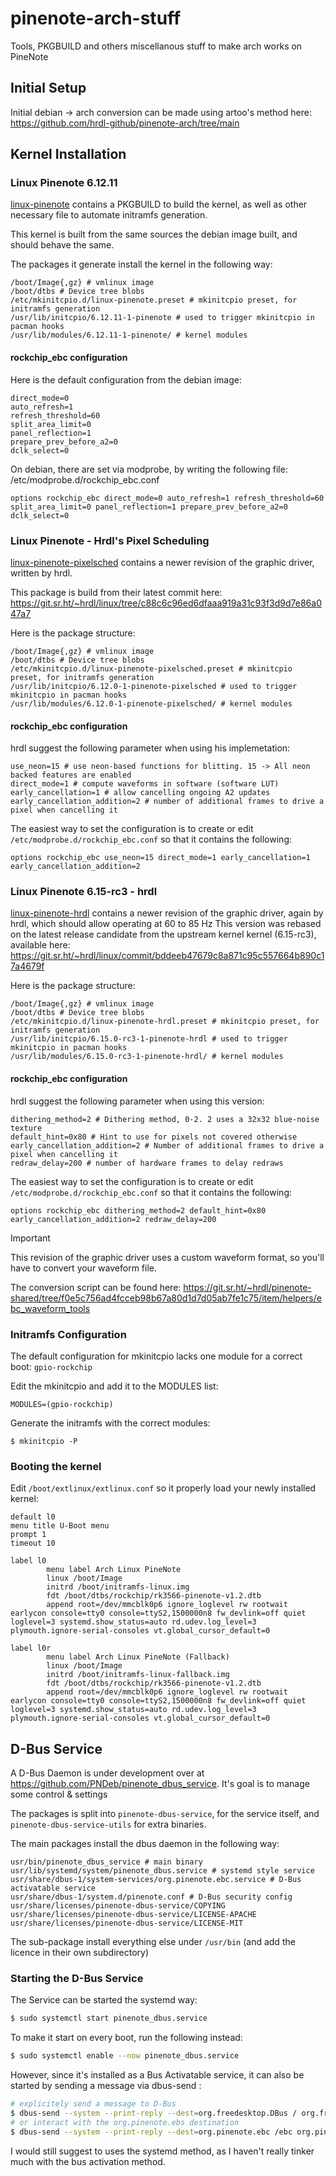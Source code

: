 # pinenote-arch-stuff
Tools, PKGBUILD and others miscellanous stuff to make arch works on PineNote

## Initial Setup
Initial debian -> arch conversion can be made using artoo's method here:
https://github.com/hrdl-github/pinenote-arch/tree/main

## Kernel Installation



### Linux Pinenote 6.12.11
[linux-pinenote](./linux-pinenote) contains a PKGBUILD to build the kernel, as well as other necessary file
to automate initramfs generation.

This kernel is built from the same sources the debian image built, and should behave the same.

The packages it generate install the kernel in the following way:
```
/boot/Image{,gz} # vmlinux image
/boot/dtbs # Device tree blobs
/etc/mkinitcpio.d/linux-pinenote.preset # mkinitcpio preset, for initramfs generation
/usr/lib/initcpio/6.12.11-1-pinenote # used to trigger mkinitcpio in pacman hooks
/usr/lib/modules/6.12.11-1-pinenote/ # kernel modules
```

#### rockchip_ebc configuration
Here is the default configuration from the debian image:

```
direct_mode=0 
auto_refresh=1 
refresh_threshold=60 
split_area_limit=0 
panel_reflection=1 
prepare_prev_before_a2=0 
dclk_select=0
```

On debian, there are set via modprobe, by writing the following file:
/etc/modprobe.d/rockchip_ebc.conf
```
options rockchip_ebc direct_mode=0 auto_refresh=1 refresh_threshold=60 split_area_limit=0 panel_reflection=1 prepare_prev_before_a2=0 dclk_select=0
```

### Linux Pinenote - Hrdl's Pixel Scheduling 
[linux-pinenote-pixelsched](./linux-pinenote-pixelsched) contains a newer revision of the graphic driver, written by hrdl.

This package is build from their latest commit here:
https://git.sr.ht/~hrdl/linux/tree/c88c6c96ed6dfaaa919a31c93f3d9d7e86a047a7

Here is the package structure:
```
/boot/Image{,gz} # vmlinux image
/boot/dtbs # Device tree blobs
/etc/mkinitcpio.d/linux-pinenote-pixelsched.preset # mkinitcpio preset, for initramfs generation
/usr/lib/initcpio/6.12.0-1-pinenote-pixelsched # used to trigger mkinitcpio in pacman hooks
/usr/lib/modules/6.12.0-1-pinenote-pixelsched/ # kernel modules
```

#### rockchip_ebc configuration
hrdl suggest the following parameter when using his implemetation:
```
use_neon=15 # use neon-based functions for blitting. 15 -> All neon backed features are enabled
direct_mode=1 # compute waveforms in software (software LUT)
early_cancellation=1 # allow cancelling ongoing A2 updates
early_cancellation_addition=2 # number of additional frames to drive a pixel when cancelling it
```

The easiest way to set the configuration is to create or edit `/etc/modprobe.d/rockchip_ebc.conf` so that it contains the following:
```
options rockchip_ebc use_neon=15 direct_mode=1 early_cancellation=1 early_cancellation_addition=2
```

### Linux Pinenote 6.15-rc3 - hrdl
[linux-pinenote-hrdl](./linux-pinenote-hrdl) contains a newer revision of the graphic driver, again by hrdl, which should allow operating at 60 to 85 Hz
This version was rebased on the latest release candidate from the upstream kernel kernel (6.15-rc3), available here:
https://git.sr.ht/~hrdl/linux/commit/bddeeb47679c8a871c95c557664b890c17a4679f

Here is the package structure:
```
/boot/Image{,gz} # vmlinux image
/boot/dtbs # Device tree blobs
/etc/mkinitcpio.d/linux-pinenote-hrdl.preset # mkinitcpio preset, for initramfs generation
/usr/lib/initcpio/6.15.0-rc3-1-pinenote-hrdl # used to trigger mkinitcpio in pacman hooks
/usr/lib/modules/6.15.0-rc3-1-pinenote-hrdl/ # kernel modules
```

#### rockchip_ebc configuration
hrdl suggest the following parameter when using this version:
```
dithering_method=2 # Dithering method, 0-2. 2 uses a 32x32 blue-noise texture
default_hint=0x80 # Hint to use for pixels not covered otherwise
early_cancellation_addition=2 # Number of additional frames to drive a pixel when cancelling it
redraw_delay=200 # number of hardware frames to delay redraws
```

The easiest way to set the configuration is to create or edit `/etc/modprobe.d/rockchip_ebc.conf` so that it contains the following:
```
options rockchip_ebc dithering_method=2 default_hint=0x80 early_cancellation_addition=2 redraw_delay=200
```

> [!IMPORTANT]
> This revision of the graphic driver uses a custom waveform format, so you'll have to convert your waveform file.

The conversion script can be found here:
https://git.sr.ht/~hrdl/pinenote-shared/tree/f0e5c756ad4fcceb98b67a80d1d7d05ab7fe1c75/item/helpers/ebc_waveform_tools

### Initramfs Configuration
The default configuration for mkinitcpio lacks one module for a correct boot: `gpio-rockchip`

Edit the mkinitcpio and add it to the MODULES list:
```
MODULES=(gpio-rockchip)
```

Generate the initramfs with the correct modules:
```
$ mkinitcpio -P
```


### Booting the kernel
Edit `/boot/extlinux/extlinux.conf` so it properly load your newly installed kernel:

```
default l0
menu title U-Boot menu
prompt 1
timeout 10

label l0
        menu label Arch Linux PineNote
        linux /boot/Image
        initrd /boot/initramfs-linux.img
        fdt /boot/dtbs/rockchip/rk3566-pinenote-v1.2.dtb
        append root=/dev/mmcblk0p6 ignore_loglevel rw rootwait earlycon console=tty0 console=ttyS2,1500000n8 fw_devlink=off quiet loglevel=3 systemd.show_status=auto rd.udev.log_level=3 plymouth.ignore-serial-consoles vt.global_cursor_default=0

label l0r
        menu label Arch Linux PineNote (Fallback)
        linux /boot/Image
        initrd /boot/initramfs-linux-fallback.img
        fdt /boot/dtbs/rockchip/rk3566-pinenote-v1.2.dtb
        append root=/dev/mmcblk0p6 ignore_loglevel rw rootwait earlycon console=tty0 console=ttyS2,1500000n8 fw_devlink=off quiet loglevel=3 systemd.show_status=auto rd.udev.log_level=3 plymouth.ignore-serial-consoles vt.global_cursor_default=0
```

## D-Bus Service

A D-Bus Daemon is under development over at https://github.com/PNDeb/pinenote_dbus_service.
It's goal is to manage some control & settings 

The packages is split into `pinenote-dbus-service`, for the service itself, and `pinenote-dbus-service-utils` for extra binaries.

The main packages install the dbus daemon in the following way:
```
usr/bin/pinenote_dbus_service # main binary
usr/lib/systemd/system/pinenote_dbus.service # systemd style service
usr/share/dbus-1/system-services/org.pinenote.ebc.service # D-Bus activatable service
usr/share/dbus-1/system.d/pinenote.conf # D-Bus security config
usr/share/licenses/pinenote-dbus-service/COPYING
usr/share/licenses/pinenote-dbus-service/LICENSE-APACHE
usr/share/licenses/pinenote-dbus-service/LICENSE-MIT
```

The sub-package install everything else under `/usr/bin` (and add the licence in their own subdirectory)

### Starting the D-Bus Service

The Service can be started the systemd way:
```bash
$ sudo systemctl start pinenote_dbus.service
```

To make it start on every boot, run the following instead:
```bash
$ sudo systemctl enable --now pinenote_dbus.service
```

However, since it's installed as a Bus Activatable service, it can also be started by sending a 
message via dbus-send :

```bash
# explicitely send a message to D-Bus
$ dbus-send --system --print-reply --dest=org.freedesktop.DBus / org.freedesktop.DBus.StartServiceByName string:org.pinenote.ebc uint32:0
# or interact with the org.pinenote.ebs destination
$ dbus-send --system --print-reply --dest=org.pinenote.ebc /ebc org.pinenote.ebc.<MESSAGE>
```

I would still suggest to uses the systemd method, as I haven't really tinker much with the bus activation method.
